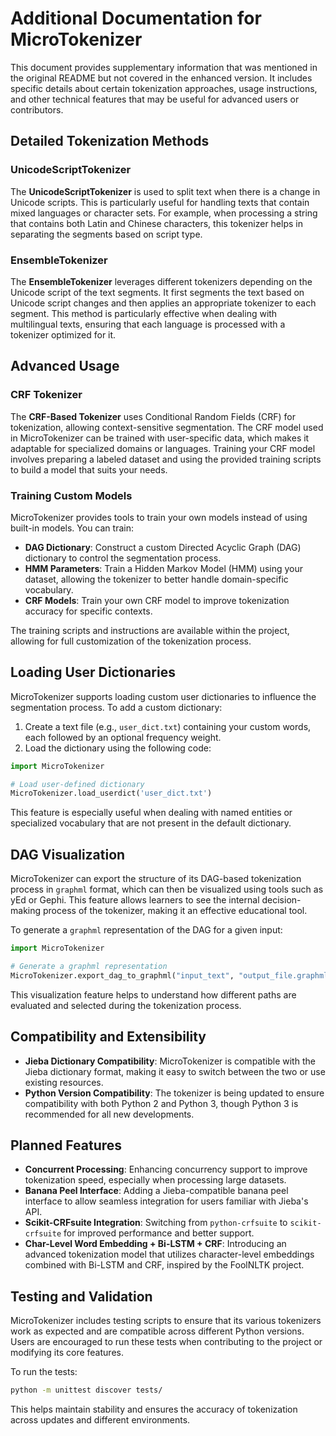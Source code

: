 # Additional Documentation for MicroTokenizer

This document provides supplementary information that was mentioned in the original README but not covered in the enhanced version. It includes specific details about certain tokenization approaches, usage instructions, and other technical features that may be useful for advanced users or contributors.

## Detailed Tokenization Methods

### UnicodeScriptTokenizer
The **UnicodeScriptTokenizer** is used to split text when there is a change in Unicode scripts. This is particularly useful for handling texts that contain mixed languages or character sets. For example, when processing a string that contains both Latin and Chinese characters, this tokenizer helps in separating the segments based on script type.

### EnsembleTokenizer
The **EnsembleTokenizer** leverages different tokenizers depending on the Unicode script of the text segments. It first segments the text based on Unicode script changes and then applies an appropriate tokenizer to each segment. This method is particularly effective when dealing with multilingual texts, ensuring that each language is processed with a tokenizer optimized for it.

## Advanced Usage

### CRF Tokenizer
The **CRF-Based Tokenizer** uses Conditional Random Fields (CRF) for tokenization, allowing context-sensitive segmentation. The CRF model used in MicroTokenizer can be trained with user-specific data, which makes it adaptable for specialized domains or languages. Training your CRF model involves preparing a labeled dataset and using the provided training scripts to build a model that suits your needs.

### Training Custom Models
MicroTokenizer provides tools to train your own models instead of using built-in models. You can train:
- **DAG Dictionary**: Construct a custom Directed Acyclic Graph (DAG) dictionary to control the segmentation process.
- **HMM Parameters**: Train a Hidden Markov Model (HMM) using your dataset, allowing the tokenizer to better handle domain-specific vocabulary.
- **CRF Models**: Train your own CRF model to improve tokenization accuracy for specific contexts.

The training scripts and instructions are available within the project, allowing for full customization of the tokenization process.

## Loading User Dictionaries
MicroTokenizer supports loading custom user dictionaries to influence the segmentation process. To add a custom dictionary:
1. Create a text file (e.g., `user_dict.txt`) containing your custom words, each followed by an optional frequency weight.
2. Load the dictionary using the following code:

```python
import MicroTokenizer

# Load user-defined dictionary
MicroTokenizer.load_userdict('user_dict.txt')
```

This feature is especially useful when dealing with named entities or specialized vocabulary that are not present in the default dictionary.

## DAG Visualization
MicroTokenizer can export the structure of its DAG-based tokenization process in `graphml` format, which can then be visualized using tools such as yEd or Gephi. This feature allows learners to see the internal decision-making process of the tokenizer, making it an effective educational tool.

To generate a `graphml` representation of the DAG for a given input:

```python
import MicroTokenizer

# Generate a graphml representation
MicroTokenizer.export_dag_to_graphml("input_text", "output_file.graphml")
```

This visualization feature helps to understand how different paths are evaluated and selected during the tokenization process.

## Compatibility and Extensibility

- **Jieba Dictionary Compatibility**: MicroTokenizer is compatible with the Jieba dictionary format, making it easy to switch between the two or use existing resources.
- **Python Version Compatibility**: The tokenizer is being updated to ensure compatibility with both Python 2 and Python 3, though Python 3 is recommended for all new developments.

## Planned Features

- **Concurrent Processing**: Enhancing concurrency support to improve tokenization speed, especially when processing large datasets.
- **Banana Peel Interface**: Adding a Jieba-compatible banana peel interface to allow seamless integration for users familiar with Jieba's API.
- **Scikit-CRFsuite Integration**: Switching from `python-crfsuite` to `scikit-crfsuite` for improved performance and better support.
- **Char-Level Word Embedding + Bi-LSTM + CRF**: Introducing an advanced tokenization model that utilizes character-level embeddings combined with Bi-LSTM and CRF, inspired by the FoolNLTK project.

## Testing and Validation
MicroTokenizer includes testing scripts to ensure that its various tokenizers work as expected and are compatible across different Python versions. Users are encouraged to run these tests when contributing to the project or modifying its core features.

To run the tests:
```bash
python -m unittest discover tests/
```
This helps maintain stability and ensures the accuracy of tokenization across updates and different environments.

